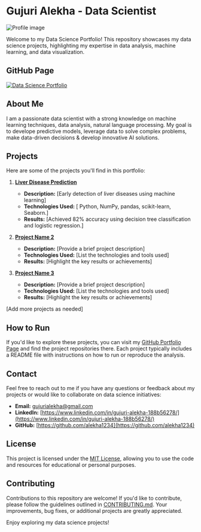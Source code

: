 # Gujuri Alekha - Data Scientist

![Profile image](https://github.com/alekha1234/gujurialekha.github.io/blob/main/my_documents/my-photos/Alekha%20Image.jpeg)

Welcome to my Data Science Portfolio! This repository showcases my data science projects, highlighting my expertise in data analysis, machine learning, and data visualization.


## GitHub Page
[![Data Science Portfolio](https://img.shields.io/badge/Data_Science_Portfolio-GitHub_Page-%2300BFFF.svg)](https://github.com/alekha1234)

## About Me

I am a passionate data scientist with a strong knowledge on machine learning techniques, data analysis, natural language processing. My goal is to develope predictive models, leverage data to solve complex problems, make data-driven decisions & develop innovative AI solutions.


## Projects

Here are some of the projects you'll find in this portfolio:

1. **[Liver Disease Prediction](https://github.com/alekha1234/LIver_Disease_Prediction)**
   - **Description:** [Early detection of liver diseases using machine learning]
   - **Technologies Used:** [ Python, NumPy, pandas, scikit-learn, Seaborn.]
   - **Results:** [Achieved 82% accuracy using decision tree classification and logistic regression.]

2. **[Project Name 2](link-to-project-2)**
   - **Description:** [Provide a brief project description]
   - **Technologies Used:** [List the technologies and tools used]
   - **Results:** [Highlight the key results or achievements]

3. **[Project Name 3](link-to-project-3)**
   - **Description:** [Provide a brief project description]
   - **Technologies Used:** [List the technologies and tools used]
   - **Results:** [Highlight the key results or achievements]

[Add more projects as needed]

## How to Run

If you'd like to explore these projects, you can visit my [GitHub Portfolio Page](https://github.com/alekha1234) and find the project repositories there. Each project typically includes a README file with instructions on how to run or reproduce the analysis.

## Contact

Feel free to reach out to me if you have any questions or feedback about my projects or would like to collaborate on data science initiatives:

- **Email:** [gujurialekha@gmail.com](mailto:gujurialekha@gmail.com)
- **LinkedIn:** [https://www.linkedin.com/in/gujuri-alekha-188b56278/](https://www.linkedin.com/in/gujuri-alekha-188b56278/)
- **GitHub:** [https://github.com/alekha1234](https://github.com/alekha1234)

## License

This project is licensed under the [MIT License](LICENSE), allowing you to use the code and resources for educational or personal purposes.

## Contributing

Contributions to this repository are welcome! If you'd like to contribute, please follow the guidelines outlined in [CONTRIBUTING.md](CONTRIBUTING.md). Your improvements, bug fixes, or additional projects are greatly appreciated.

Enjoy exploring my data science projects!
